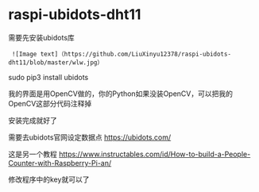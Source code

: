 # raspi-ubidots-dht11

需要先安装ubidots库


     ![Image text]（https://github.com/LiuXinyu12378/raspi-ubidots-dht11/blob/master/wlw.jpg）
    
 
 sudo pip3 install ubidots
 
 我的界面是用OpenCV做的，你的Python如果没装OpenCV，可以把我的OpenCV这部分代码注释掉
 
 安装完成就好了
 
 需要去ubidots官网设定数据点  https://ubidots.com/
 
 
这是另一个教程 https://www.instructables.com/id/How-to-build-a-People-Counter-with-Raspberry-Pi-an/
 
 修改程序中的key就可以了
